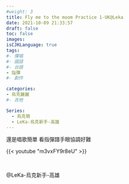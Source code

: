 ```yaml
---
#weight: 3
title: Fly me to the moom Practice 1-UK@Leka
date: 2021-10-09 21:33:57
draft: false
toc: false
images:
isCJKLanguage: true
tags:
#- 彈唱
#- 國語
#- 台語
- 指彈
#- 創作

categories:
- 烏克麗麗
#- 吉他

Series:
  - 烏克萌
  - LeKa-烏克新手-高雄
---
```


還是唱歌簡單
看指彈譜手眼協調好難

{{< youtube "m3vxFY9r8eU" >}}

&nbsp;


@LeKa-烏克新手-高雄
